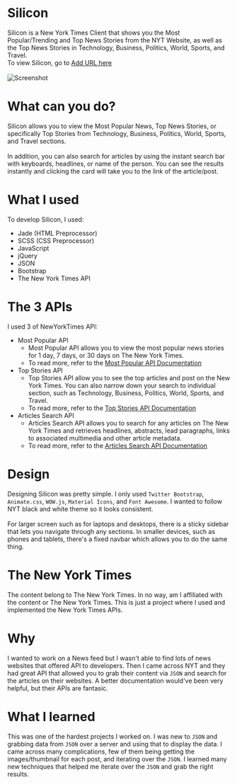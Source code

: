 # Silicon
Silicon is a New York Times Client that shows you the Most Popular/Trending and Top News Stories from the NYT Website, as well as the Top News Stories in Technology, Business, Politics, World, Sports, and Travel.
<br>
To view Silicon, go to [Add URL here](http://github.com/narulakeshav/silicon)
<br><br>
![Screenshot](https://i.imgur.com/RFj8fS1.png)

# What can you do?
Silicon allows you to view the Most Popular News, Top News Stories, or specifically Top Stories from Technology, Business, Politics, World, Sports, and Travel sections.
<br><br>
In addition, you can also search for articles by using the instant search bar with keyboards, headlines, or name of the person. You can see the results instantly and clicking the card will take you to the link of the article/post.

# What I used
To develop Silicon, I used:

* Jade (HTML Preprocessor)
* SCSS (CSS Preprocessor)
* JavaScript
* jQuery
* JSON
* Bootstrap
* The New York Times API

# The 3 APIs
I used 3 of NewYorkTimes API:

* Most Popular API
    * Most Popular API allows you to view the most popular news stories for 1 day, 7 days, or 30 days on The New York Times.
    * To read more, refer to the [Most Popular API Documentation](http://developer.nytimes.com/docs/most_popular_api/) 
* Top Stories API
    * Top Stories API allow you to see the top articles and post on the New York Times. You can also narrow down your search to individual section, such as Technology, Business, Politics, World, Sports, and Travel.
    * To read more, refer to the [Top Stories API Documentation](http://developer.nytimes.com/docs/top_stories_api/)
* Articles Search API
    * Articles Search API allows you to search for any articles on The New York Times and retrieves headlines, abstracts, lead paragraphs, links to associated multimedia and other article metadata. 
    * To read more, refer to the [Articles Search API Documentation](http://developer.nytimes.com/docs/read/article_search_api_v2)

# Design
Designing Silicon was pretty simple. I only used `Twitter Bootstrap`, `Animate.css`, `WOW.js`, `Material Icons`, and `Font Awesome`. I wanted to follow NYT black and white theme so it looks consistent. 
<br><br>
For larger screen such as for laptops and desktops, there is a sticky sidebar that lets you navigate through any sections. In smaller devices, such as phones and tablets, there's a fixed navbar which allows you to do the same thing.

# The New York Times
The content belong to The New York Times. In no way, am I affiliated with the content or The New York Times. This is just a project where I used and implemented the New York Times APIs.

# Why
I wanted to work on a News feed but I wasn't able to find lots of news websites that offered API to developers. Then I came across NYT and they had great API that allowed you to grab their content via `JSON` and search for the articles on their websites. A better documentation would've been very helpful, but their APIs are fantasic.

# What I learned
This was one of the hardest projects I worked on. I was new to `JSON` and grabbing data from `JSON` over a server and using that to display the data. I came across many complications, few of them being getting the images/thumbnail for each post, and iterating over the `JSON`. I learned many new techniques that helped me iterate over the `JSON` and grab the right results. 
